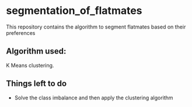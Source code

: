 # segmentation_of_flatmates
This repository contains the algorithm to segment flatmates based on their preferences

## Algorithm used:

K Means clustering. 

## Things left to do

- Solve the class imbalance and then apply the clustering algorithm 
